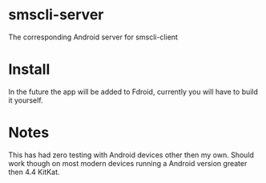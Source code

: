 # smscli-server
The corresponding Android server for smscli-client

# Install
In the future the app will be added to Fdroid, currently you will have to build it yourself.

# Notes
This has had zero testing with Android devices other then my own. Should work though on most modern devices running a Android
version greater then 4.4 KitKat.


